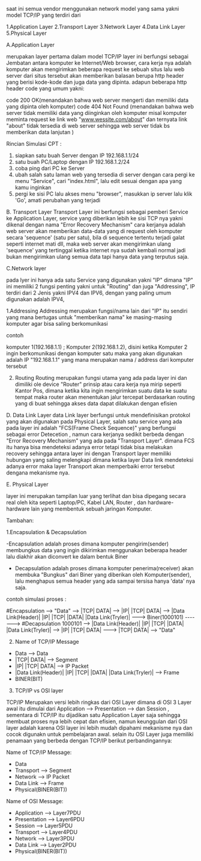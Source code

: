 saat ini semua vendor menggunakan network model yang sama yakni model TCP/IP yang terdiri dari 

1.Application Layer
2.Transport Layer
3.Network Layer
4.Data Link Layer
5.Physical Layer

A.Application Layer

merupakan layer pertama dalam model TCP/IP layer ini berfungsi sebagai Jembatan antara komputer
ke Internet/Web browser, cara kerja nya adalah komputer akan mengirimkan beberapa request ke sebuah situs
lalu web server dari situs tersebut akan memberikan balasan berupa http header yang berisi kode-kode dan juga data yang dipinta.
adapun beberapa http header code yang umum yakni: 

code 200 OK(menandakan bahwa web server mengerti dan memiliki data yang dipinta oleh komputer)
code 404 Not Found (menandakan bahwa web server tidak memiliki data yang diinginkan oleh komputer
misal komputer meminta request ke link web "www.wessite.com/about" dan ternyata link "about" tidak tersedia
di web server sehingga web server tidak bs memberikan data lanjutan )


Rincian Simulasi CPT :

1. siapkan satu buah Server dengan IP 192.168.1.1/24
2. satu buah PC/Laptop dengan IP 192.168.1.2/24
3. coba ping dari PC ke Server
4. ubah salah satu laman web yang tersedia di server dengan cara pergi ke menu "Service", cari "index.html", lalu edit sesuai dengan apa yang kamu inginkan
5. pergi ke sisi PC lalu akses menu "browser", masukkan ip server lalu klik 'Go', amati perubahan yang terjadi

B. Transport Layer
Transport Layer ini berfungsi sebagai pemberi Service ke Application Layer, service yang diberikan lebih ke sisi TCP nya yakni dikenal dengan nama "Error Recovery Mechanism"
cara kerjanya adalah web server akan memberikan data-data yang di request oleh komputer secara 'sequence' (satu per satu), bila di sequence tertentu terjadi galat seperti internet mati dll, maka web server akan mengirimkan ulang 'sequence' yang tertinggal ketika 
internet nya sudah kembali normal jadi bukan mengirimkan ulang semua data tapi hanya data yang terputus saja.

C.Network layer

pada lyer ini hanya ada satu Service yang digunakan yakni "IP" dimana "IP" ini memiliki 2 fungsi penting
yakni untuk "Routing" dan juga "Addressing", IP terdiri dari 2 Jenis yakni IPV4 dan IPV6, dengan yang paling umum digunakan adalah IPV4,

1.Addressing
Addressing merupakan fungsi/nama  lain dari "IP" itu sendiri yang mana bertugas untuk "memberikan nama" ke masing-masing komputer agar bisa saling berkomunikasi

contoh 

komputer 1(192.168.1.1)  ; Komputer 2(192.168.1.2), disini ketika Komputer 2 ingin berkomunikasi dengan komputer satu maka yang akan digunakan adalah IP "192.168.1.1" yang mana merupakan nama / address dari komputer tersebut

2. Routing
Routing merupakan fungsi utama yang ada pada layer ini dan dimiliki ole device "Router" prinsip atau cara kerja nya mirip seperti Kantor Pos, dimana ketika kita ingin mengirimkan suatu data ke suatu tempat maka router akan menentukan jalur tercepat berdasarkan routing yang di buat sehingga akses data dapat 
dilakukan dengan efisien

D. Data Link Layer
data Link layer berfungsi untuk mendefinisikan protokol yang akan digunakan pada Physical Layer, salah satu service yang ada pada layer ini adalah "FCS(Frame Check Sequence)" yang berfungsi sebagai error Detecetion , namun cara kerjanya sedikit berbeda dengan "Error Recovery Mechanism" yang ada pada "Transport Layer". dimana FCS itu hanya bisa mendeteksi adanya error tetapi tidak bisa melakukan recovery sehingga antara layer ini dengan Transport layer memiliki hubungan yang saling melengkapi dimana ketika layer Data link mendeteksi adanya error maka layer Transport akan memperbaiki error tersebut dengana mekanisme nya.

E. Physical Layer

layer ini merupakan tampilan luar yang terlihat dan bisa dipegang secara real oleh kita seperti Laptop/PC, Kabel LAN, Router , dan hardware-hardware lain yang membentuk sebuah jaringan Komputer.

Tambahan:

1.Encapsulation & Decapsulation

-Encapsulation adalah proses dimana komputer pengirim(sender) membungkus data yang ingin dikirimkan menggunakan beberapa header lalu diakhir akan diconvert ke dalam bentuk Biner

- Decapsulation adalah proses dimana komputer penerima(receiver) akan membuka "Bungkus" dari Biner yang diberikan oleh Komputer(sender), lalu menghapus semua header yang ada sampai tersisa hanya 'data' nya saja.

contoh simulasi proses :

#Encapsulation --> "Data" --> |TCP| DATA| --> |IP| |TCP| DATA| --> |Data Link(Header)| |IP| |TCP| |DATA| |Data Link(Tryler)| ---> Biner(1000101) -------> #Decapsulation 1000101 --> |Data Link(Header)| |IP| |TCP| |DATA| |Data Link(Tryler)| --> |IP| |TCP| DATA| ---> |TCP| DATA| --> "Data"


2. Name of TCP/IP Message

- Data --> Data
- |TCP| DATA| --> Segment
- |IP| |TCP| DATA| --> IP Packet
- |Data Link(Header)| |IP| |TCP| |DATA| |Data Link(Tryler)| --> Frame
- BINER(BIT)

3. TCP/IP vs OSI layer

TCP/IP Merupakan versi lebih ringkas dari OSI Layer dimana di OSI 3 Layer awal itu dimulai dari Application --> Presentation --> dan Session , sementara di TCP/IP itu dijadikan satu Application Layer saja sehingga membuat proses nya lebih cepat dan efisien, namun keunggulan dari OSI layer adalah karena OSI layer ini lebih mudah dipahami mekanisme nya dan cocok digunakn untuk pembelajaran awal. selain itu OSI Layer juga memiliki penamaan yang berbeda dengan TCP/IP berikut perbandingannya: 

Name of TCP/IP Message:

- Data 
- Transport --> Segment
- Network --> IP Packet
- Data Link --> Frame
- Physical(BINER(BIT))

Name of OSI Message:

- Application --> Layer7PDU
- Presentation --> Layer6PDU
- Session --> Layer5PDU
- Transport --> Layer4PDU
- Network --> Layer3PDU
- Data Link --> Layer2PDU
- Physical(BINER(BIT))